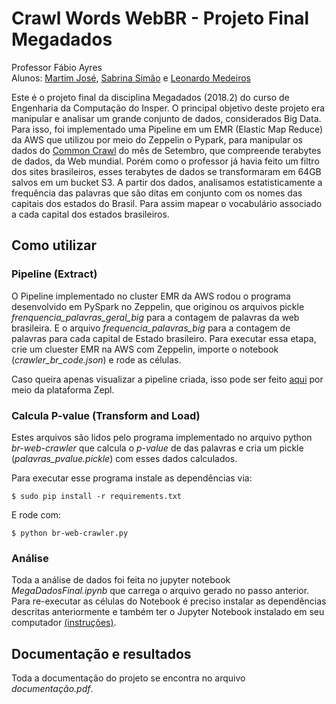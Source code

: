 # Crawl Words WebBR - Projeto Final Megadados
Professor Fábio Ayres <br>
Alunos: [Martim José](https://github.com/martimfj), [Sabrina Simão](https://github.com/SabrinaSimao) e [Leonardo Medeiros](https://github.com/Leostayner)

Este é o projeto final da disciplina Megadados (2018.2) do curso de Engenharia da Computação do Insper. O principal objetivo deste projeto era manipular e analisar um grande conjunto de dados, considerados Big Data. Para isso, foi implementado uma Pipeline em um EMR (Elastic Map Reduce) da AWS que utilizou por meio do Zeppelin o Pypark, para manipular os dados do [Common Crawl](http://commoncrawl.org/) do mês de Setembro, que compreende terabytes de dados, da Web mundial. Porém como o professor já havia feito um filtro dos sites brasileiros, esses terabytes de dados se transformaram em 64GB salvos em um bucket S3. A partir dos dados, analisamos estatisticamente a frequência das palavras que são ditas em conjunto com os nomes das capitais dos estados do Brasil. Para assim mapear o vocabulário associado a cada capital dos estados brasileiros.

## Como utilizar
### Pipeline (Extract)
O Pipeline implementado no cluster EMR da AWS rodou o programa desenvolvido em PySpark no Zeppelin, que originou os arquivos pickle *frenquencia_palavras_geral_big* para a contagem de palavras da web brasileira. E o arquivo *frequencia_palavras_big* para a contagem de palavras para cada capital de Estado brasileiro. Para executar essa etapa, crie um cluester EMR na AWS com Zeppelin, importe o notebook (*crawler_br_code.json*) e rode as células.

Caso queira apenas visualizar a pipeline criada, isso pode ser feito [aqui](https://www.zepl.com/viewer/notebooks/bm90ZTovL21hcnRpbWZqLzdjNDIyMTgyY2U3ZDQyZjk4NWNkZWU5ODQ1NDk0ZDEzL25vdGUuanNvbg) por meio da plataforma Zepl. 

### Calcula P-value (Transform and Load)
Estes arquivos são lidos pelo programa implementado no arquivo python *br-web-crawler* que calcula o *p-value* de das palavras e cria um pickle (*palavras_pvalue.pickle*) com esses dados calculados.

Para executar esse programa instale as dependências via:

```$ sudo pip install -r requirements.txt``` 

E rode com:

```$ python br-web-crawler.py```

### Análise
Toda a análise de dados foi feita no jupyter notebook *MegaDadosFinal.ipynb* que carrega o arquivo gerado no passo anterior. Para re-executar as células do Notebook é preciso instalar as dependências descritas anteriormente e também ter o Jupyter Notebook instalado em seu computador [(instruções)](https://jupyter.readthedocs.io/en/latest/install.html).

## Documentação e resultados
Toda a documentação do projeto se encontra no arquivo *documentação.pdf*.
